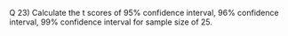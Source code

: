 Q 23) Calculate the t scores of 95% confidence interval, 96% confidence interval, 99% confidence interval for sample size of 25.
